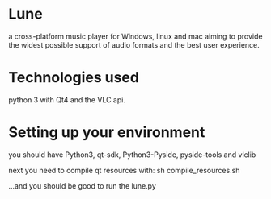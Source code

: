 Lune
====

a cross-platform music player for Windows, linux and mac aiming to provide the widest possible support of audio formats and the best user experience.

Technologies used
====
python 3 with Qt4 and the VLC api.

Setting up your environment
====

you should have Python3, qt-sdk, Python3-Pyside, pyside-tools and vlclib

next you need to compile qt resources with: sh compile_resources.sh

...and you should be good to run the lune.py